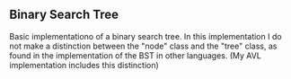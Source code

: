 ## Binary Search Tree

Basic implementationo of a binary search tree. In this implementation I do not make a distinction between the "node" class and the "tree" class, as found in the implementation
of the BST in other languages. (My AVL implementation includes this distinction)
